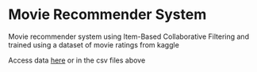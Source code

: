 # Movie Recommender System

Movie recommender system using Item-Based Collaborative Filtering and trained using a dataset of movie ratings from kaggle

Access data [here](https://www.kaggle.com/datasets/grouplens/movielens-20m-dataset?select=rating.csv) or in the csv files above
